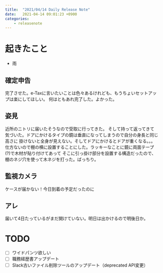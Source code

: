 ```yaml
---
title:  "2021/04/14 Daily Release Note"
date:   2021-04-14 09:01:23 +0900
categories:
	- releasenote
---
```

# 起きたこと

* 雨

## 確定申告

完了させた。e-Taxに言いたいことは色々あるけれども、もうちょいセットアップは楽にしてほしい。
何はともあれ完了した。よかった。

## 姿見

近所のニトリに届いたそうなので受取に行ってきた。
そして持って返ってきて気づいた。ドアにかけるタイプの鏡は垂直になってしまうので自分の身長と同じ高さに
掛けないと全身が見えない。そしてドアにかけるとドアが重くなる。。。
仕方ないので棚の横に設置することにした。ラッキーなことに鏡に両面テープ(?)で木材が貼り付けてあって
そこに引っ掛け部分を設置する構造だったので、棚のネジ穴を使って木ネジを打った。ばっちり。

## 監視カメラ

ケースが届かない！今日到着の予定だったのに

## アレ

届いて4日たっているがまだ開けていない。明日は出かけるので明後日か。

# TODO 

- [ ] ワイドパンツ欲しい
- [ ] 職務経歴書アップデート
- [ ] Slack古いファイル削除ツールのアップデート（deprecated API変更）